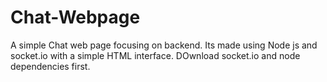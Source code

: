 # Chat-Webpage
A simple Chat web page focusing on backend. Its made using Node js and socket.io with a simple HTML interface.
DOwnload socket.io and node dependencies first.
